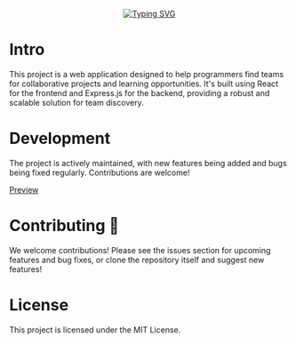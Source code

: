 <div align="center">
  
[![Typing SVG](https://readme-typing-svg.demolab.com?font=Fira+Code&size=25&duration=1200&pause=100&color=1A92CF&center=true&vCenter=true&multiline=true&repeat=false&random=false&width=435&height=80&lines=Dev-Link;Collaborate+%26+Learn)](https://git.io/typing-svg)

</div>

# Intro 
This project is a web application designed to help programmers find teams for collaborative projects and learning opportunities. It's built using React for the frontend and Express.js for the backend, providing a robust and scalable solution for team discovery.

# Development 
The project is actively maintained, with new features being added and bugs being fixed regularly. Contributions are welcome! 

[Preview](https://dev-link.up.railway.app/)

# Contributing 🌱
We welcome contributions! Please see the issues section for upcoming features and bug fixes, or clone the repository itself and suggest new features!

# License
This project is licensed under the MIT License.
